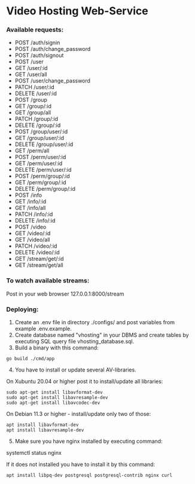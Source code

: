 # Video Hosting Web-Service

### Available requests:

* POST   /auth/signin
* POST   /auth/change_password
* POST   /auth/signout
* POST   /user
* GET    /user/:id
* GET    /user/all
* POST   /user/change_password
* PATCH  /user/:id
* DELETE /user/:id
* POST   /group
* GET    /group/:id
* GET    /group/all
* PATCH  /group/:id
* DELETE /group/:id
* POST   /group/user/:id
* GET    /group/user/:id
* DELETE /group/user/:id
* GET    /perm/all
* POST   /perm/user/:id
* GET    /perm/user/:id
* DELETE /perm/user/:id
* POST   /perm/group/:id
* GET    /perm/group/:id
* DELETE /perm/group/:id
* POST   /info
* GET    /info/:id
* GET    /info/all
* PATCH  /info/:id
* DELETE /info/:id
* POST   /video
* GET    /video/:id
* GET    /video/all
* PATCH  /video/:id
* DELETE /video/:id
* GET    /stream/get/:id
* GET    /stream/get/all

### To watch available streams:

Post in your web browser 127.0.0.1:8000/stream

### Deploying:

1. Create an .env file in directory ./configs/ and post variables from example .env.example.
2. Create database named "vhosting" in your DBMS and create tables by executing
SQL query file vhosting_database.sql.
3. Build a binary with this command:

```go build ./cmd/app```

4. You have to install or update several AV-libraries.

On Xubuntu 20.04 or higher post it to install/update all libraries:
```
sudo apt-get install libavformat-dev
sudo apt-get install libavresample-dev
sudo apt-get install libavcodec-dev
```
On Debian 11.3 or higher - install/update only two of those:
```
apt install libavformat-dev
apt install libavresample-dev
```
5. Make sure you have nginx installed by executing command:

systemctl status nginx

If it does not installed you have to install it by this command:
```
apt install libpq-dev postgresql postgresql-contrib nginx curl
```
